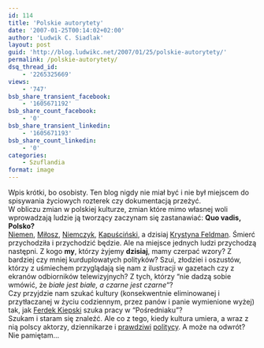 ```yaml
---
id: 114
title: 'Polskie autorytety'
date: '2007-01-25T00:14:02+02:00'
author: 'Ludwik C. Siadlak'
layout: post
guid: 'http://blog.ludwikc.net/2007/01/25/polskie-autorytety/'
permalink: /polskie-autorytety/
dsq_thread_id:
    - '2265325669'
views:
    - '747'
bsb_share_transient_facebook:
    - '1605671192'
bsb_share_count_facebook:
    - '0'
bsb_share_transient_linkedin:
    - '1605671193'
bsb_share_count_linkedin:
    - '0'
categories:
    - Szuflandia
format: image
---
```


Wpis krótki, bo osobisty. Ten blog nigdy nie miał być i nie był miejscem do spisywania życiowych rozterek czy dokumentacją przeżyć.   
 W obliczu zmian w polskiej kulturze, zmian które mimo własnej woli wprowadzają ludzie ją tworzący zaczynam się zastanawiać: **Quo vadis, Polsko?**   
[Niemen](http://pl.wikipedia.org/wiki/Czes%C5%82aw_Niemen), [Miłosz](http://pl.wikipedia.org/wiki/Czes%C5%82aw_Mi%C5%82osz), [Niemczyk](http://pl.wikipedia.org/wiki/Leon_Niemczyk), [Kapuściński](http://pl.wikipedia.org/wiki/Ryszard_Kapu%C5%9Bci%C5%84ski), a dzisiaj [Krystyna Feldman](http://pl.wikipedia.org/wiki/Krystyna_Feldman). Śmierć przychodziła i przychodzić będzie. Ale na miejsce jednych ludzi przychodzą następni. Z kogo **my**, którzy żyjemy **dzisiaj**, mamy czerpać wzory? Z bardziej czy mniej kurduplowatych polityków? Szui, złodziei i oszustów, którzy z uśmiechem przyglądają się nam z ilustracji w gazetach czy z ekranów odbiorników telewizyjnych? Z tych, którzy “nie dadzą sobie wmówić, że *białe jest białe, a czarne jest czarne*“?   
Czy przyjdzie nam szukać kultury (konsekwentnie eliminowanej i przytłaczanej w życiu codziennym, przez panów i panie wymienione wyżej) tak, jak [Ferdek Kiepski](http://pl.wikipedia.org/wiki/Ferdynand_Kiepski) szuka pracy w “Pośredniaku”?   
 Szukam i staram się znaleźć. Ale co z tego, kiedy kultura umiera, a wraz z nią polscy aktorzy, dziennikarze i [prawdziwi](http://pl.wikipedia.org/wiki/Leszek_Balcerowicz) [politycy](http://pl.wikipedia.org/wiki/Tadeusz_Mazowiecki). A może na odwrót? Nie pamiętam…
